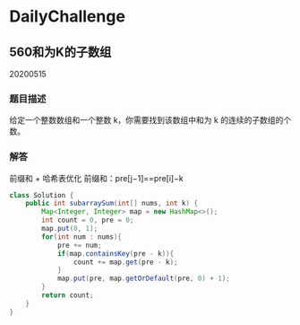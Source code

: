 # DailyChallenge

## 560和为K的子数组

20200515

### 题目描述

给定一个整数数组和一个整数 k，你需要找到该数组中和为 k 的连续的子数组的个数。

### 解答

前缀和 + 哈希表优化
前缀和：pre[j−1]==pre[i]−k

```java
class Solution {
    public int subarraySum(int[] nums, int k) {
        Map<Integer, Integer> map = new HashMap<>();
        int count = 0, pre = 0;
        map.put(0, 1);
        for(int num : nums){
            pre += num;
            if(map.containsKey(pre - k)){
                count += map.get(pre - k);
            }
            map.put(pre, map.getOrDefault(pre, 0) + 1);
        }
        return count;
    }
}
```
